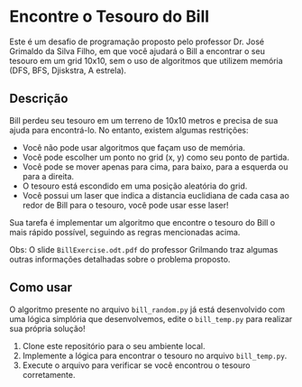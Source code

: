 # Encontre o Tesouro do Bill

Este é um desafio de programação proposto pelo professor Dr. José Grimaldo da Silva Filho, em que você ajudará o Bill a encontrar o seu tesouro em um grid 10x10, sem o uso de algoritmos que utilizem memória (DFS, BFS, Djiskstra, A estrela).

## Descrição

Bill perdeu seu tesouro em um terreno de 10x10 metros e precisa de sua ajuda para encontrá-lo. No entanto, existem algumas restrições:
- Você não pode usar algoritmos que façam uso de memória.
- Você pode escolher um ponto no grid (x, y) como seu ponto de partida.
- Você pode se mover apenas para cima, para baixo, para a esquerda ou para a direita.
- O tesouro está escondido em uma posição aleatória do grid.
- Você possui um laser que indica a distancia euclidiana de cada casa ao redor de Bill para o tesouro, você pode usar esse laser!

Sua tarefa é implementar um algoritmo que encontre o tesouro do Bill o mais rápido possível, seguindo as regras mencionadas acima.

Obs: O slide `BillExercise.odt.pdf` do professor Grilmando traz algumas outras informações detalhadas sobre o problema proposto.

## Como usar

O algoritmo presente no arquivo `bill_random.py` já está desenvolvido com uma lógica simplória que desenvolvemos, edite o `bill_temp.py` para realizar sua própria solução!

1. Clone este repositório para o seu ambiente local.
2. Implemente a lógica para encontrar o tesouro no arquivo `bill_temp.py`.
3. Execute o arquivo para verificar se você encontrou o tesouro corretamente.
